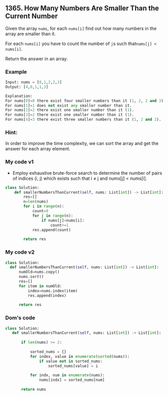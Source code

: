 ## 1365. How Many Numbers Are Smaller Than the Current Number

Given the array ```nums```, for each ```nums[i]``` find out how many numbers in the array are smaller than it. 

For each ```nums[i]``` you have to count the number of ```j```s such that```nums[j] < nums[i]```.

Return the answer in an array.

### Example
```python
Input: nums = [8,1,2,2,3]
Output: [4,0,1,1,3]

Explanation: 
For nums[0]=8 there exist four smaller numbers than it (1, 2, 2 and 3). 
For nums[1]=1 does not exist any smaller number than it.
For nums[2]=2 there exist one smaller number than it (1). 
For nums[3]=2 there exist one smaller number than it (1). 
For nums[4]=3 there exist three smaller numbers than it (1, 2 and 2).
```

### Hint: 

In order to improve the time complexity, we can sort the array and get the answer for each array element.


### My code v1

* Employ exhaustive brute-force search to determine the number of pairs of indices (i, j) which exists such that i ≠ j and nums[j] < nums[i].

``` python
class Solution:
    def smallerNumbersThanCurrent(self, nums: List[int]) -> List[int]:
        res=[]
        n=len(nums)
        for i in range(n):
            count=0
            for j in range(n):
                if nums[j]<nums[i]:
                    count+=1      
            res.append(count)
       
        return res
  ```
  
  
  ### My code v2
  ```python
  class Solution:
    def smallerNumbersThanCurrent(self, nums: List[int]) -> List[int]:
        numOld=nums.copy()
        nums.sort()
        res=[]
        for item in numOld:
            index=nums.index(item)
            res.append(index)
        
        return res
 ```
 
  ### Dom's code
 ```python
class Solution:
    def smallerNumbersThanCurrent(self, nums: List[int]) -> List[int]:
        
        if len(nums) >= 2:
            
            sorted_nums = {}
            for index, value in enumerate(sorted(nums)):            
                if value not in sorted_nums:
                    sorted_nums[value] = i
            
            for indx, num in enumerate(nums):
                nums[indx] = sorted_nums[num]
        
        return nums     
```
